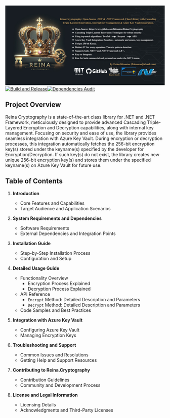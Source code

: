 ![Reina Cryptography Library](/Resources/Reina-Cryptography-Preview.jpg)
[![Build and Release](https://github.com/fkitsantas/Reina.Cryptography/actions/workflows/build-and-release.yml/badge.svg)](https://github.com/fkitsantas/Reina.Cryptography/actions/workflows/build-and-release.yml)[![Dependencies Audit](https://github.com/fkitsantas/Reina.Cryptography/actions/workflows/dependencies-audit.yml/badge.svg)](https://github.com/fkitsantas/Reina.Cryptography/actions/workflows/dependencies-audit.yml)
## Project Overview
Reina Cryptography is a state-of-the-art class library for .NET and .NET Framework, meticulously designed to provide advanced Cascading Triple-Layered Encryption and Decryption capabilities, along with internal key management. Focusing on security and ease of use, the library provides seamless integration with Azure Key Vault. During encryption or decryption processes, this integration automatically fetches the 256-bit encryption key(s) stored under the keyname(s) specified by the developer for Encryption/Decryption. If such key(s) do not exist, the library creates new unique 256-bit encryption key(s) and stores them under the specified keyname(s) on Azure Key Vault for future use.

## Table of Contents

1. **Introduction**
   - Core Features and Capabilities
   - Target Audience and Application Scenarios

2. **System Requirements and Dependencies**
   - Software Requirements
   - External Dependencies and Integration Points

3. **Installation Guide**
   - Step-by-Step Installation Process
   - Configuration and Setup

4. **Detailed Usage Guide**
   - Functionality Overview
     - Encryption Process Explained
     - Decryption Process Explained
   - API Reference
     - `Encrypt` Method: Detailed Description and Parameters
     - `Decrypt` Method: Detailed Description and Parameters
   - Code Samples and Best Practices

5. **Integration with Azure Key Vault**
   - Configuring Azure Key Vault
   - Managing Encryption Keys

6. **Troubleshooting and Support**
   - Common Issues and Resolutions
   - Getting Help and Support Resources

7. **Contributing to Reina.Cryptography**
   - Contribution Guidelines
   - Community and Development Process

8. **License and Legal Information**
   - Licensing Details
   - Acknowledgments and Third-Party Licenses
